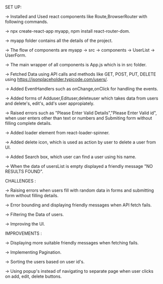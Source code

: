 SET UP:

-> Installed and Used react components like Route,BrowserRouter with following commands.

-> npx create-react-app myapp, npm install react-router-dom.

-> myapp folder contains all the details of the project.

-> The flow of components are myapp -> src -> components -> UserList -> UserForm.

-> The main wrapper of all components is App.js which is in src folder.

-> Fetched Data using API calls and methods like GET, POST, PUT, DELETE using https://jsonplaceholder.typicode.com/users/.

-> Added EventHandlers such as onChange,onClick for handling the events.

-> Added forms of Adduser,Edituser,deleteuser which takes data from users and delete's, edit's, add's user appropiately.

-> Raised errors such as "Please Enter Valid Details","Please Enter Valid id", when user enters other than text or numbers and Submiting form without filling complete details.

-> Added loader element from react-loader-spinner.

-> Added delete icon, which is used as action by user to delete a user from UI.

-> Added Search box, which user can find a user using his name.

-> When the data of usersList is empty displayed a friendly message "NO RESULTS FOUND".




CHALLENGES :

-> Raising errors when users fill with random data in forms and submitting form without filling details.

-> Error bounding and displaying friendly messages when API fetch fails.

-> Filtering the Data of users.

-> Improving the UI.



IMPROVEMENTS :

-> Displaying more suitable friendly messages when fetching fails.

-> Implementing Pagination.

-> Sorting the users based on user id's.

-> Using popup's instead of navigating to separate page when user clicks on add, edit, delete buttons.












